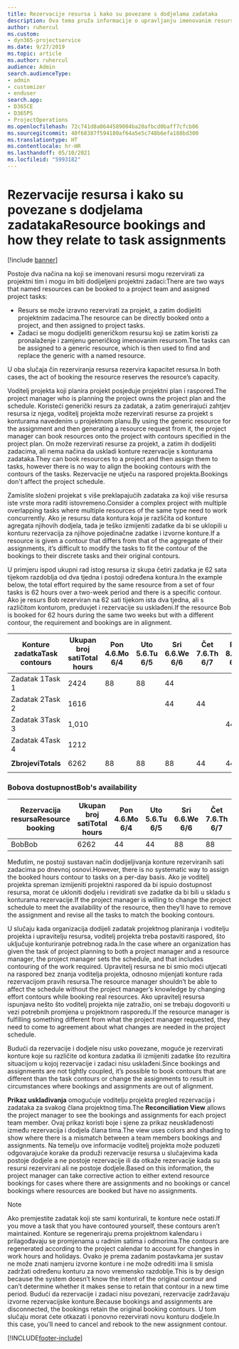 ```yaml
---
title: Rezervacije resursa i kako su povezane s dodjelama zadataka
description: Ova tema pruža informacije o upravljanju imenovanim resursima, rezervacijama resursa i dodjelama zadataka te načinu na koji su međusobno povezani.
author: ruhercul
ms.custom:
- dyn365-projectservice
ms.date: 9/27/2019
ms.topic: article
ms.author: ruhercul
audience: Admin
search.audienceType:
- admin
- customizer
- enduser
search.app:
- D365CE
- D365PS
- ProjectOperations
ms.openlocfilehash: 72c741d8a0644589004ba20afbcd0baff7cfcb06
ms.sourcegitcommit: 40f68387f594180af64a5e5c748b6efa188bd300
ms.translationtype: HT
ms.contentlocale: hr-HR
ms.lasthandoff: 05/10/2021
ms.locfileid: "5993182"
---
```

# <a name="resource-bookings-and-how-they-relate-to-task-assignments"></a><span data-ttu-id="61de5-103">Rezervacije resursa i kako su povezane s dodjelama zadataka</span><span class="sxs-lookup"><span data-stu-id="61de5-103">Resource bookings and how they relate to task assignments</span></span>

[!include [banner](../includes/psa-now-project-operations.md)]

<span data-ttu-id="61de5-104">Postoje dva načina na koji se imenovani resursi mogu rezervirati za projektni tim i mogu im biti dodijeljeni projektni zadaci:</span><span class="sxs-lookup"><span data-stu-id="61de5-104">There are two ways that named resources can be booked to a project team and assigned project tasks:</span></span>

- <span data-ttu-id="61de5-105">Resurs se može izravno rezervirati za projekt, a zatim dodijeliti projektnim zadacima.</span><span class="sxs-lookup"><span data-stu-id="61de5-105">The resource can be directly booked onto a project, and then assigned to project tasks.</span></span>
- <span data-ttu-id="61de5-106">Zadaci se mogu dodijeliti generičkom resursu koji se zatim koristi za pronalaženje i zamjenu generičkog imenovanim resursom.</span><span class="sxs-lookup"><span data-stu-id="61de5-106">The tasks can be assigned to a generic resource, which is then used to find and replace the generic with a named resource.</span></span> 

<span data-ttu-id="61de5-107">U oba slučaja čin rezerviranja resursa rezervira kapacitet resursa.</span><span class="sxs-lookup"><span data-stu-id="61de5-107">In both cases, the act of booking the resource reserves the resource’s capacity.</span></span>

<span data-ttu-id="61de5-108">Voditelj projekta koji planira projekt posjeduje projektni plan i raspored.</span><span class="sxs-lookup"><span data-stu-id="61de5-108">The project manager who is planning the project owns the project plan and the schedule.</span></span> <span data-ttu-id="61de5-109">Koristeći generički resurs za zadatak, a zatim generirajući zahtjev resursa iz njega, voditelj projekta može rezervirati resurse za projekt s konturama navedenim u projektnom planu.</span><span class="sxs-lookup"><span data-stu-id="61de5-109">By using the generic resource for the assignment and then generating a resource request from it, the project manager can book resources onto the project with contours specified in the project plan.</span></span> <span data-ttu-id="61de5-110">On može rezervirati resurse za projekt, a zatim ih dodijeliti zadacima, ali nema načina da uskladi konture rezervacije s konturama zadataka.</span><span class="sxs-lookup"><span data-stu-id="61de5-110">They can book resources to a project and then assign them to tasks, however there is no way to align the booking contours with the contours of the tasks.</span></span> <span data-ttu-id="61de5-111">Rezervacije ne utječu na raspored projekta.</span><span class="sxs-lookup"><span data-stu-id="61de5-111">Bookings don't affect the project schedule.</span></span>

<span data-ttu-id="61de5-112">Zamislite složeni projekat s više preklapajućih zadataka za koji više resursa iste vrste mora raditi istovremeno.</span><span class="sxs-lookup"><span data-stu-id="61de5-112">Consider a complex project with multiple overlapping tasks where multiple resources of the same type need to work concurrently.</span></span> <span data-ttu-id="61de5-113">Ako je resursu data kontura koja je različita od konture agregata njihovih dodjela, tada je teško izmijeniti zadatke da bi se uklopili u konturu rezervacija za njihove pojedinačne zadatke i izvorne konture.</span><span class="sxs-lookup"><span data-stu-id="61de5-113">If a resource is given a contour that differs from that of the aggregate of their assignments, it’s difficult to modify the tasks to fit the contour of the bookings to their discrete tasks and their original contours.</span></span>

<span data-ttu-id="61de5-114">U primjeru ispod ukupni rad istog resursa iz skupa četiri zadatka je 62 sata tijekom razdoblja od dva tjedna i postoji određena kontura.</span><span class="sxs-lookup"><span data-stu-id="61de5-114">In the example below, the total effort required by the same resource from a set of four tasks is 62 hours over a two-week period and there is a specific contour.</span></span> <span data-ttu-id="61de5-115">Ako je resurs Bob rezerviran na 62 sati tijekom ista dva tjedna, ali s različitom konturom, preduvjet i rezervacije su usklađeni.</span><span class="sxs-lookup"><span data-stu-id="61de5-115">If the resource Bob is booked for 62 hours during the same two weeks but with a different contour, the requirement and bookings are in alignment.</span></span>

| <span data-ttu-id="61de5-116">**Konture zadatka**</span><span class="sxs-lookup"><span data-stu-id="61de5-116">**Task contours**</span></span>    | <span data-ttu-id="61de5-117">**Ukupan broj sati**</span><span class="sxs-lookup"><span data-stu-id="61de5-117">**Total hours**</span></span> | <span data-ttu-id="61de5-118">Pon 4.6.</span><span class="sxs-lookup"><span data-stu-id="61de5-118">Mo 6/4</span></span> | <span data-ttu-id="61de5-119">Uto 5.6.</span><span class="sxs-lookup"><span data-stu-id="61de5-119">Tu 6/5</span></span> | <span data-ttu-id="61de5-120">Sri 6.6.</span><span class="sxs-lookup"><span data-stu-id="61de5-120">We 6/6</span></span> | <span data-ttu-id="61de5-121">Čet 7.6.</span><span class="sxs-lookup"><span data-stu-id="61de5-121">Th 6/7</span></span> | <span data-ttu-id="61de5-122">Pet 8.6.</span><span class="sxs-lookup"><span data-stu-id="61de5-122">Fr 6/8</span></span> | <span data-ttu-id="61de5-123">Sub 9.6.</span><span class="sxs-lookup"><span data-stu-id="61de5-123">Sa 6/9</span></span> | <span data-ttu-id="61de5-124">Nedj 10.6.</span><span class="sxs-lookup"><span data-stu-id="61de5-124">Su 6/10</span></span> | <span data-ttu-id="61de5-125">Pon 11.6.</span><span class="sxs-lookup"><span data-stu-id="61de5-125">Mo 6/11</span></span> | <span data-ttu-id="61de5-126">Uto 12.6.</span><span class="sxs-lookup"><span data-stu-id="61de5-126">Tu 6/12</span></span> | <span data-ttu-id="61de5-127">Sri 13.6.</span><span class="sxs-lookup"><span data-stu-id="61de5-127">We 6/13</span></span> | <span data-ttu-id="61de5-128">Čet 14.6.</span><span class="sxs-lookup"><span data-stu-id="61de5-128">Th 6/14</span></span> | <span data-ttu-id="61de5-129">Pet 15.6.</span><span class="sxs-lookup"><span data-stu-id="61de5-129">Fr 6/15</span></span> |
|----------------------|-----------------|--------|--------|--------|--------|--------|--------|---------|---------|---------|---------|---------|---------|
| <span data-ttu-id="61de5-130">Zadatak 1</span><span class="sxs-lookup"><span data-stu-id="61de5-130">Task 1</span></span>               | <span data-ttu-id="61de5-131">24</span><span class="sxs-lookup"><span data-stu-id="61de5-131">24</span></span>              | <span data-ttu-id="61de5-132">8</span><span class="sxs-lookup"><span data-stu-id="61de5-132">8</span></span>      | <span data-ttu-id="61de5-133">8</span><span class="sxs-lookup"><span data-stu-id="61de5-133">8</span></span>      | <span data-ttu-id="61de5-134">4</span><span class="sxs-lookup"><span data-stu-id="61de5-134">4</span></span>      |        |        |        |         |         |         | <span data-ttu-id="61de5-135">4</span><span class="sxs-lookup"><span data-stu-id="61de5-135">4</span></span>       |         |         |
| <span data-ttu-id="61de5-136">Zadatak 2</span><span class="sxs-lookup"><span data-stu-id="61de5-136">Task 2</span></span>               | <span data-ttu-id="61de5-137">16</span><span class="sxs-lookup"><span data-stu-id="61de5-137">16</span></span>              |        |        | <span data-ttu-id="61de5-138">4</span><span class="sxs-lookup"><span data-stu-id="61de5-138">4</span></span>      | <span data-ttu-id="61de5-139">4</span><span class="sxs-lookup"><span data-stu-id="61de5-139">4</span></span>      |        |        |         | <span data-ttu-id="61de5-140">8</span><span class="sxs-lookup"><span data-stu-id="61de5-140">8</span></span>       |         |         |         |         |
| <span data-ttu-id="61de5-141">Zadatak 3</span><span class="sxs-lookup"><span data-stu-id="61de5-141">Task 3</span></span>               | <span data-ttu-id="61de5-142">1,0</span><span class="sxs-lookup"><span data-stu-id="61de5-142">10</span></span>              |        |        |        |        | <span data-ttu-id="61de5-143">4</span><span class="sxs-lookup"><span data-stu-id="61de5-143">4</span></span>      |        |         |         | <span data-ttu-id="61de5-144">4</span><span class="sxs-lookup"><span data-stu-id="61de5-144">4</span></span>       |         | <span data-ttu-id="61de5-145">2</span><span class="sxs-lookup"><span data-stu-id="61de5-145">2</span></span>       |         |
| <span data-ttu-id="61de5-146">Zadatak 4</span><span class="sxs-lookup"><span data-stu-id="61de5-146">Task 4</span></span>               | <span data-ttu-id="61de5-147">12</span><span class="sxs-lookup"><span data-stu-id="61de5-147">12</span></span>              |        |        |        |        |        |        |         |         |         | <span data-ttu-id="61de5-148">4</span><span class="sxs-lookup"><span data-stu-id="61de5-148">4</span></span>       |         | <span data-ttu-id="61de5-149">8</span><span class="sxs-lookup"><span data-stu-id="61de5-149">8</span></span>       |
|                      |                 |        |        |        |        |        |        |         |         |         |         |         |         |
| <span data-ttu-id="61de5-150">**Zbrojevi**</span><span class="sxs-lookup"><span data-stu-id="61de5-150">**Totals**</span></span>           | <span data-ttu-id="61de5-151">62</span><span class="sxs-lookup"><span data-stu-id="61de5-151">62</span></span>              | <span data-ttu-id="61de5-152">8</span><span class="sxs-lookup"><span data-stu-id="61de5-152">8</span></span>      | <span data-ttu-id="61de5-153">8</span><span class="sxs-lookup"><span data-stu-id="61de5-153">8</span></span>      | <span data-ttu-id="61de5-154">8</span><span class="sxs-lookup"><span data-stu-id="61de5-154">8</span></span>      | <span data-ttu-id="61de5-155">4</span><span class="sxs-lookup"><span data-stu-id="61de5-155">4</span></span>      | <span data-ttu-id="61de5-156">4</span><span class="sxs-lookup"><span data-stu-id="61de5-156">4</span></span>      |        |         | <span data-ttu-id="61de5-157">8</span><span class="sxs-lookup"><span data-stu-id="61de5-157">8</span></span>       | <span data-ttu-id="61de5-158">4</span><span class="sxs-lookup"><span data-stu-id="61de5-158">4</span></span>       | <span data-ttu-id="61de5-159">8</span><span class="sxs-lookup"><span data-stu-id="61de5-159">8</span></span>       | <span data-ttu-id="61de5-160">2</span><span class="sxs-lookup"><span data-stu-id="61de5-160">2</span></span>       | <span data-ttu-id="61de5-161">8</span><span class="sxs-lookup"><span data-stu-id="61de5-161">8</span></span>       |
|                      |                 |        |        |        |        |        |        |         |         |         |         |

### <a name="bobs-availability"></a><span data-ttu-id="61de5-162">Bobova dostupnost</span><span class="sxs-lookup"><span data-stu-id="61de5-162">Bob's availability</span></span>
| <span data-ttu-id="61de5-163">**Rezervacija   resursa**</span><span class="sxs-lookup"><span data-stu-id="61de5-163">**Resource   booking**</span></span> | <span data-ttu-id="61de5-164">**Ukupan broj sati**</span><span class="sxs-lookup"><span data-stu-id="61de5-164">**Total hours**</span></span> | <span data-ttu-id="61de5-165">Pon 4.6.</span><span class="sxs-lookup"><span data-stu-id="61de5-165">Mo 6/4</span></span> | <span data-ttu-id="61de5-166">Uto 5.6.</span><span class="sxs-lookup"><span data-stu-id="61de5-166">Tu 6/5</span></span> | <span data-ttu-id="61de5-167">Sri 6.6.</span><span class="sxs-lookup"><span data-stu-id="61de5-167">We 6/6</span></span> | <span data-ttu-id="61de5-168">Čet 7.6.</span><span class="sxs-lookup"><span data-stu-id="61de5-168">Th 6/7</span></span> | <span data-ttu-id="61de5-169">Pet 8.6.</span><span class="sxs-lookup"><span data-stu-id="61de5-169">Fr 6/8</span></span> | <span data-ttu-id="61de5-170">Sub 9.6.</span><span class="sxs-lookup"><span data-stu-id="61de5-170">Sa 6/9</span></span> | <span data-ttu-id="61de5-171">Nedj 10.6.</span><span class="sxs-lookup"><span data-stu-id="61de5-171">Su 6/10</span></span> | <span data-ttu-id="61de5-172">Pon 11.6.</span><span class="sxs-lookup"><span data-stu-id="61de5-172">Mo 6/11</span></span> | <span data-ttu-id="61de5-173">Uto 12.6.</span><span class="sxs-lookup"><span data-stu-id="61de5-173">Tu 6/12</span></span> | <span data-ttu-id="61de5-174">Sri 13.6.</span><span class="sxs-lookup"><span data-stu-id="61de5-174">We 6/13</span></span> | <span data-ttu-id="61de5-175">Čet 14.6.</span><span class="sxs-lookup"><span data-stu-id="61de5-175">Th 6/14</span></span> | <span data-ttu-id="61de5-176">Pet 15.6.</span><span class="sxs-lookup"><span data-stu-id="61de5-176">Fr 6/15</span></span> |
|------------------------|-----------------|--------|--------|--------|--------|--------|--------|---------|---------|---------|---------|---------|---------|
| <span data-ttu-id="61de5-177">Bob</span><span class="sxs-lookup"><span data-stu-id="61de5-177">Bob</span></span>                    | <span data-ttu-id="61de5-178">62</span><span class="sxs-lookup"><span data-stu-id="61de5-178">62</span></span>              | <span data-ttu-id="61de5-179">4</span><span class="sxs-lookup"><span data-stu-id="61de5-179">4</span></span>      | <span data-ttu-id="61de5-180">4</span><span class="sxs-lookup"><span data-stu-id="61de5-180">4</span></span>      | <span data-ttu-id="61de5-181">8</span><span class="sxs-lookup"><span data-stu-id="61de5-181">8</span></span>      | <span data-ttu-id="61de5-182">8</span><span class="sxs-lookup"><span data-stu-id="61de5-182">8</span></span>      | <span data-ttu-id="61de5-183">8</span><span class="sxs-lookup"><span data-stu-id="61de5-183">8</span></span>      |        |         | <span data-ttu-id="61de5-184">4</span><span class="sxs-lookup"><span data-stu-id="61de5-184">4</span></span>       | <span data-ttu-id="61de5-185">4</span><span class="sxs-lookup"><span data-stu-id="61de5-185">4</span></span>       | <span data-ttu-id="61de5-186">8</span><span class="sxs-lookup"><span data-stu-id="61de5-186">8</span></span>       | <span data-ttu-id="61de5-187">8</span><span class="sxs-lookup"><span data-stu-id="61de5-187">8</span></span>       | <span data-ttu-id="61de5-188">6</span><span class="sxs-lookup"><span data-stu-id="61de5-188">6</span></span>       |

<span data-ttu-id="61de5-189">Međutim, ne postoji sustavan način dodijeljivanja konture rezerviranih sati zadacima po dnevnoj osnovi.</span><span class="sxs-lookup"><span data-stu-id="61de5-189">However, there is no systematic way to assign the booked hours contour to tasks on a per-day basis.</span></span> <span data-ttu-id="61de5-190">Ako je voditelj projekta spreman izmijeniti projektni raspored da bi ispuio dostupnost resursa, morat će ukloniti dodjelu i revidirati sve zadatke da bi bili u skladu s konturama rezervacije.</span><span class="sxs-lookup"><span data-stu-id="61de5-190">If the project manager is willing to change the project schedule to meet the availability of the resource, then they’ll have to remove the assignment and revise all the tasks to match the booking contours.</span></span>

<span data-ttu-id="61de5-191">U slučaju kada organizacija dodijeli zadatak projektnog planiranja i voditelju projekta i upravitelju resursa, voditelj projekta treba postaviti raspored, što uključuje konturiranje potrebnog rada.</span><span class="sxs-lookup"><span data-stu-id="61de5-191">In the case where an organization has given the task of project planning to both a project manager and a resource manager, the project manager sets the schedule, and that includes contouring of the work required.</span></span> <span data-ttu-id="61de5-192">Upravitelj resursa ne bi smio moći utjecati na raspored bez znanja voditelja projekta, odnosno mijenjati konture rada rezervacijom pravih resursa.</span><span class="sxs-lookup"><span data-stu-id="61de5-192">The resource manager shouldn’t be able to affect the schedule without the project manager’s knowledge by changing effort contours while booking real resources.</span></span> <span data-ttu-id="61de5-193">Ako upravitelj resursa ispunjava nešto što voditelj projekta nije zatražio, oni se trebaju dogovoriti u vezi potrebnih promjena u projektnom rasporedu.</span><span class="sxs-lookup"><span data-stu-id="61de5-193">If the resource manager is fulfilling something different from what the project manager requested, they need to come to agreement about what changes are needed in the project schedule.</span></span>

<span data-ttu-id="61de5-194">Budući da rezervacije i dodjele nisu usko povezane, moguće je rezervirati konture koje su različite od kontura zadatka ili izmijeniti zadatke što rezultira situacijom u kojoj rezervacije i zadaci nisu usklađeni.</span><span class="sxs-lookup"><span data-stu-id="61de5-194">Since bookings and assignments are not tightly coupled, it’s possible to book contours that are different than the task contours or change the assignments to result in circumstances where bookings and assignments are out of alignment.</span></span>

<span data-ttu-id="61de5-195">**Prikaz usklađivanja** omogućuje voditelju projekta pregled rezervacija i zadataka za svakog člana projektnog tima.</span><span class="sxs-lookup"><span data-stu-id="61de5-195">The **Reconciliation View** allows the project manager to see the bookings and assignments for each project team member.</span></span> <span data-ttu-id="61de5-196">Ovaj prikaz koristi boje i sjene za prikaz neusklađenosti između rezervacija i dodjela člana tima.</span><span class="sxs-lookup"><span data-stu-id="61de5-196">The view uses colors and shading to show where there is a mismatch between a team members bookings and assignments.</span></span> <span data-ttu-id="61de5-197">Na temelju ove informacije voditelj projekta može poduzeti odgovarajuće korake da produži rezervacije resursa u slučajevima kada postoje dodjele a ne postoje rezervacije ili da otkaže rezervacije kada su resursi rezervirani ali ne postoje dodjele.</span><span class="sxs-lookup"><span data-stu-id="61de5-197">Based on this information, the project manager can take corrective action to either extend resource bookings for cases where there are assignments and no bookings or cancel bookings where resources are booked but have no assignments.</span></span>

> [!NOTE]
> <span data-ttu-id="61de5-198">Ako premjestite zadatak koji ste sami konturirali, te konture neće ostati.</span><span class="sxs-lookup"><span data-stu-id="61de5-198">If you move a task that you have contoured yourself, these contours aren’t maintained.</span></span> <span data-ttu-id="61de5-199">Konture se regeneriraju prema projektnom kalendaru i prilagođavaju se promjenama u radnim satima i odmorima.</span><span class="sxs-lookup"><span data-stu-id="61de5-199">The contours are regenerated according to the project calendar to account for changes in work hours and holidays.</span></span> <span data-ttu-id="61de5-200">Ovako je prema zadanim postavkama jer sustav ne može znati namjeru izvorne konture i ne može odrediti ima li smisla zadržati određenu konturu za novo vremensko razdoblje.</span><span class="sxs-lookup"><span data-stu-id="61de5-200">This is by design because the system doesn’t know the intent of the original contour and can’t determine whether it makes sense to retain that contour in a new time period.</span></span> <span data-ttu-id="61de5-201">Budući da rezervacije i zadaci nisu povezani, rezervacije zadržavaju izvorne rezervacijske konture.</span><span class="sxs-lookup"><span data-stu-id="61de5-201">Because bookings and assignments are disconnected, the bookings retain the original booking contours.</span></span> <span data-ttu-id="61de5-202">U tom slučaju morat ćete otkazati i ponovno rezervirati novu konturu dodjele.</span><span class="sxs-lookup"><span data-stu-id="61de5-202">In this case, you’ll need to cancel and rebook to the new assignment contour.</span></span>



[!INCLUDE[footer-include](../includes/footer-banner.md)]